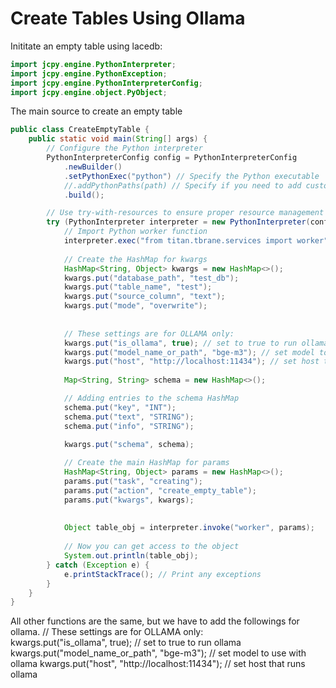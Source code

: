 # Create Tables Using Ollama


Inititate an empty table using lacedb:

```java
import jcpy.engine.PythonInterpreter;
import jcpy.engine.PythonException;
import jcpy.engine.PythonInterpreterConfig;
import jcpy.engine.object.PyObject;
```

The main source to create an empty table

```JAVA
public class CreateEmptyTable {
    public static void main(String[] args) {
        // Configure the Python interpreter
        PythonInterpreterConfig config = PythonInterpreterConfig
            .newBuilder()
            .setPythonExec("python") // Specify the Python executable
            //.addPythonPaths(path) // Specify if you need to add custom paths
            .build();

        // Use try-with-resources to ensure proper resource management
        try (PythonInterpreter interpreter = new PythonInterpreter(config)) {
            // Import Python worker function
            interpreter.exec("from titan.tbrane.services import worker");
            
            // Create the HashMap for kwargs
            HashMap<String, Object> kwargs = new HashMap<>();
            kwargs.put("database_path", "test_db");
            kwargs.put("table_name", "test");
            kwargs.put("source_column", "text");
            kwargs.put("mode", "overwrite");
			
			
			// These settings are for OLLAMA only:			
			kwargs.put("is_ollama", true); // set to true to run ollama
			kwargs.put("model_name_or_path", "bge-m3"); // set model to use with ollama
			kwargs.put("host", "http://localhost:11434"); // set host that runs ollama
			
			Map<String, String> schema = new HashMap<>();

            // Adding entries to the schema HashMap
            schema.put("key", "INT");
            schema.put("text", "STRING");
            schema.put("info", "STRING");
            
            kwargs.put("schema", schema);

            // Create the main HashMap for params
            HashMap<String, Object> params = new HashMap<>();
            params.put("task", "creating");
            params.put("action", "create_empty_table");
            params.put("kwargs", kwargs);
            
            
            Object table_obj = interpreter.invoke("worker", params);
            
            // Now you can get access to the object
            System.out.println(table_obj);
        } catch (Exception e) {
            e.printStackTrace(); // Print any exceptions
        }
    }
}
```

All other functions are the same, but we have to add the followings for ollama.
// These settings are for OLLAMA only:			
kwargs.put("is_ollama", true); // set to true to run ollama
kwargs.put("model_name_or_path", "bge-m3"); // set model to use with ollama
kwargs.put("host", "http://localhost:11434"); // set host that runs ollama
